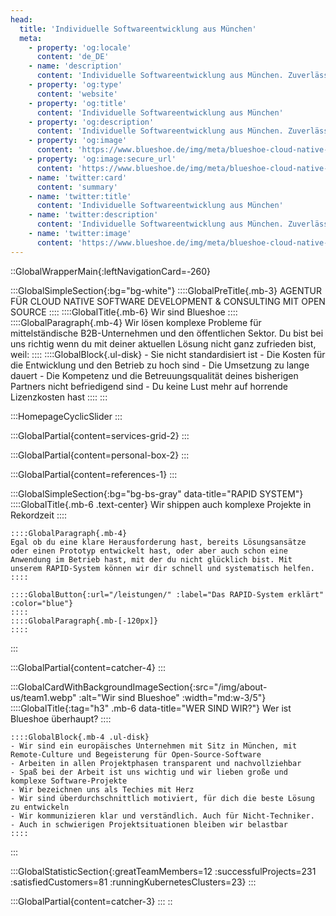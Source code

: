 ```yaml
---
head:
  title: 'Individuelle Softwareentwicklung aus München'
  meta:
    - property: 'og:locale'
      content: 'de_DE'
    - name: 'description'
      content: 'Individuelle Softwareentwicklung aus München. Zuverlässige Agentur für Web, E-Commerce, Plattformen und Portale, PWAs und mehr. ✅ Robust ✅ Skalierbar ✅ Sicher'
    - property: 'og:type'
      content: 'website'
    - property: 'og:title'
      content: 'Individuelle Softwareentwicklung aus München'
    - property: 'og:description'
      content: 'Individuelle Softwareentwicklung aus München. Zuverlässige Agentur für Web, E-Commerce, Plattformen und Portale, PWAs und mehr. ✅ Robust ✅ Skalierbar ✅ Sicher'
    - property: 'og:image'
      content: 'https://www.blueshoe.de/img/meta/blueshoe-cloud-native-devlopment.png'
    - property: 'og:image:secure_url'
      content: 'https://www.blueshoe.de/img/meta/blueshoe-cloud-native-devlopment.png'
    - name: 'twitter:card'
      content: 'summary'
    - name: 'twitter:title'
      content: 'Individuelle Softwareentwicklung aus München'
    - name: 'twitter:description'
      content: 'Individuelle Softwareentwicklung aus München. Zuverlässige Agentur für Web, E-Commerce, Plattformen und Portale, PWAs und mehr. ✅ Robust ✅ Skalierbar ✅ Sicher'
    - name: 'twitter:image'
      content: 'https://www.blueshoe.de/img/meta/blueshoe-cloud-native-devlopment.png'
---
```

::GlobalWrapperMain{:leftNavigationCard=-260}

  :::GlobalSimpleSection{:bg="bg-white"}
    ::::GlobalPreTitle{.mb-3}
    AGENTUR FÜR CLOUD NATIVE SOFTWARE DEVELOPMENT & CONSULTING MIT OPEN SOURCE
    ::::
    ::::GlobalTitle{.mb-6}
    Wir sind Blueshoe
    ::::
    ::::GlobalParagraph{.mb-4}
    Wir lösen komplexe Probleme für mittelständische B2B-Unternehmen und den öffentlichen Sektor. Du bist bei uns richtig wenn du mit deiner aktuellen Lösung nicht ganz zufrieden bist, weil:
    ::::
    ::::GlobalBlock{.ul-disk}
    - Sie nicht standardisiert ist
    - Die Kosten für die Entwicklung und den Betrieb zu hoch sind
    - Die Umsetzung zu lange dauert
    - Die Kompetenz und die Betreuungsqualität deines bisherigen Partners nicht befriedigend sind
    - Du keine Lust mehr auf horrende Lizenzkosten hast
    ::::
  :::

  :::HomepageCyclicSlider
  :::
  <!--- Featured Services Grid --->
  :::GlobalPartial{content=services-grid-2}
  :::
  <!--- So punkten wir --->
  :::GlobalPartial{content=personal-box-2}
  :::

  <!--- Referenzen --->
  :::GlobalPartial{content=references-1}
  :::

  <!--- RAPID --->
  :::GlobalSimpleSection{:bg="bg-bs-gray" data-title="RAPID SYSTEM"}
    ::::GlobalTitle{.mb-6 .text-center}
    Wir shippen auch komplexe Projekte in Rekordzeit
    ::::

    ::::GlobalParagraph{.mb-4}
    Egal ob du eine klare Herausforderung hast, bereits Lösungsansätze oder einen Prototyp entwickelt hast, oder aber auch schon eine Anwendung im Betrieb hast, mit der du nicht glücklich bist. Mit unserem RAPID-System können wir dir schnell und systematisch helfen.
    ::::

    ::::GlobalButton{:url="/leistungen/" :label="Das RAPID-System erklärt" :color="blue"}
    ::::
    ::::GlobalParagraph{.mb-[-120px]}
    ::::
  :::

  <!--- RAPID --->
  :::GlobalPartial{content=catcher-4}
  ::: 

<!--- persönlicher Kontakt --->
  :::GlobalCardWithBackgroundImageSection{:src="/img/about-us/team1.webp" :alt="Wir sind Blueshoe" :width="md:w-3/5"}
    ::::GlobalTitle{:tag="h3" .mb-6 data-title="WER SIND WIR?"}
    Wer ist Blueshoe überhaupt?
    ::::

    ::::GlobalBlock{.mb-4 .ul-disk}
    - Wir sind ein europäisches Unternehmen mit Sitz in München, mit Remote-Culture und Begeisterung für Open-Source-Software
    - Arbeiten in allen Projektphasen transparent und nachvollziehbar
    - Spaß bei der Arbeit ist uns wichtig und wir lieben große und komplexe Software-Projekte
    - Wir bezeichnen uns als Techies mit Herz
    - Wir sind überdurchschnittlich motiviert, für dich die beste Lösung zu entwickeln
    - Wir kommunizieren klar und verständlich. Auch für Nicht-Techniker.
    - Auch in schwierigen Projektsituationen bleiben wir belastbar
    ::::
  :::

  :::GlobalStatisticSection{:greatTeamMembers=12 :successfulProjects=231 :satisfiedCustomers=81 :runningKubernetesClusters=23}
  :::

  <!--- CTA --->
  :::GlobalPartial{content=catcher-3}
  :::
::